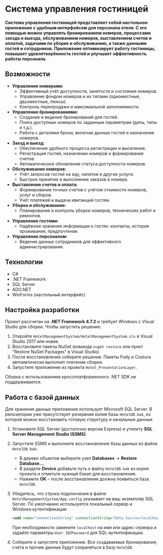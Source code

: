 # Система управления гостиницей

**Система управления гостиницей представляет собой настольное приложение с удобным интерфейсом для персонала отеля. С его помощью можно управлять бронированием номеров, процессами заезда и выезда, обслуживанием номеров, выставлением счетов и оплатой, задачами по уборке и обслуживанию, а также данными гостей и сотрудников.
Приложение оптимизирует работу гостиницы, повышает удовлетворённость гостей и улучшает эффективность работы персонала.**

## Возможности

* **Управление номерами:**
    - Эффективный учёт доступности, занятости и состояния номеров.
    - Управление фондом номеров и их типами (одноместные, двухместные, люксы).
    - Контроль перепродажи и максимальной заполняемости.
* **Управление бронированиями:**
    - Создание и ведение бронирований для гостей.
    - Поиск доступных номеров по заданным параметрам (даты, типы и т.д.).
    - Работа с деталями брони, включая данные гостей и назначение номеров.
* **Заезд и выезд:**
    - Обеспечение удобного процесса регистрации и выселения.
    - Регистрация гостей, назначение номеров и формирование счетов.
    - Автоматическое обновление статуса доступности номеров.
* **Обслуживание номеров:**
    - Учёт запросов гостей на еду, напитки и другие услуги.
    - Быстрое принятие и выполнение заказов в номера.
* **Выставление счетов и оплата:**
    - Формирование точных счетов с учётом стоимости номеров, услуг и сборов.
    - Учёт платежей и выдача квитанций гостям.
* **Уборка и обслуживание:**
    - Планирование и контроль уборки номеров, технических работ и ремонтов.
* **Управление гостями:**
    - Надёжное хранение информации о гостях: контакты, история проживания, предпочтения.
* **Управление персоналом:**
    - Ведение данных сотрудников для эффективного администрирования.

## Технологии

* C#
* .NET Framework
* SQL Server
* ADO.NET
* WinForms (настольный интерфейс)

## Настройка разработки

Проект рассчитан на **.NET Framework 4.7.2** и требует Windows с Visual Studio для сборки. Чтобы запустить решение:

1. Откройте `HotelManagementSystem/HotelManagementSystem.sln` в Visual Studio 2017 или новее.
2. Восстановите пакеты NuGet (команда `nuget restore` или пункт "Restore NuGet Packages" в Visual Studio).
3. После восстановления соберите решение. Пакеты Fody и Costura автоматически выполнят плетение сборки.
4. Запустите приложение из проекта `Hotel_PresentationLayer`.

Сборка с использованием кроссплатформенного .NET SDK не поддерживается.

## Работа с базой данных

Для хранения данных приложение использует Microsoft SQL Server. В репозитории уже
присутствует резервная копия базы `HotelDB.bak`, из которой можно восстановить
готовую структуру и начальные данные.

1. Установите SQL Server (достаточно версии Express) и утилиту **SQL Server
   Management Studio (SSMS)**.
2. Запустите SSMS и выполните восстановление базы данных из файла
   `HotelDB.bak`:
   - В дерево объектов выберите узел **Databases** → **Restore Database...**.
   - В разделе **Device** добавьте путь к файлу `HotelDB.bak` из корня проекта
     и отметьте нужный бэкап для восстановления.
   - Нажмите **OK** – после восстановления должна появиться база `HotelDB`.
3. Убедитесь, что строка подключения в файле
   `HotelManagementSystem/App.config` указывает на ваш экземпляр SQL Server.
   По умолчанию используется локальный сервер и Windows‑аутентификация:

   ```xml
   <add name="connectionString" connectionString="Data Source=localhost;Initial Catalog=HotelDB;Integrated Security=True;" providerName="System.Data.SqlClient" />
   ```

   При необходимости замените `localhost` на имя или адрес сервера и задайте
   параметры `User ID`/`Password` для SQL‑аутентификации.
4. Соберите и запустите приложение. Все создаваемые бронирования, счета и прочие
   данные будут сохраняться в базу `HotelDB`.

